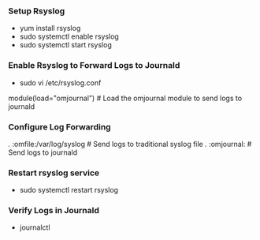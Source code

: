 ### Setup Rsyslog

- yum install rsyslog
- sudo systemctl enable rsyslog
- sudo systemctl start rsyslog

### Enable Rsyslog to Forward Logs to Journald

- sudo vi /etc/rsyslog.conf

module(load="omjournal")  # Load the omjournal module to send logs to journald

### Configure Log Forwarding

*.*   :omfile:/var/log/syslog   # Send logs to traditional syslog file
*.*   :omjournal:               # Send logs to journald

### Restart rsyslog service

- sudo systemctl restart rsyslog

### Verify Logs in Journald

- journalctl
